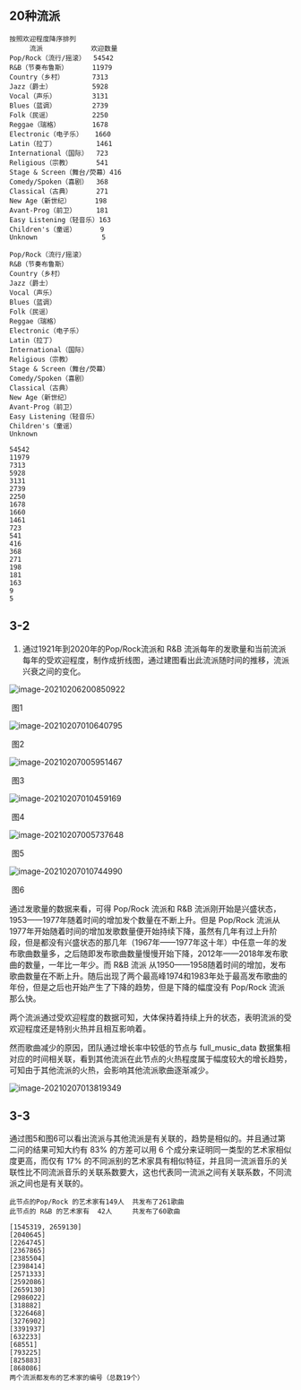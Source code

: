 ## 20种流派

~~~
按照欢迎程度降序排列
     流派            欢迎数量
Pop/Rock（流行/摇滚）	 54542
R&B（节奏布鲁斯） 		11979 	
Country（乡村）		  7313
Jazz（爵士）		  5928
Vocal（声乐）		  3131
Blues（蓝调）		  2739
Folk（民谣）  		  2250
Reggae（瑞格）  	  1678
Electronic（电子乐）	  1660
Latin（拉丁）          1461
International（国际）  723
Religious（宗教）      541
Stage & Screen（舞台/荧幕）416
Comedy/Spoken（喜剧）  368
Classical（古典）      271
New Age（新世纪）      198
Avant-Prog（前卫）     181
Easy Listening（轻音乐）163
Children's（童谣）      9
Unknown 			   5

Pop/Rock（流行/摇滚）	
R&B（节奏布鲁斯） 			
Country（乡村）		
Jazz（爵士）		  
Vocal（声乐）		 
Blues（蓝调）		
Folk（民谣）  		  
Reggae（瑞格）  	  
Electronic（电子乐）	  
Latin（拉丁）          
International（国际） 
Religious（宗教）     
Stage & Screen（舞台/荧幕）
Comedy/Spoken（喜剧）  
Classical（古典）      
New Age（新世纪）      
Avant-Prog（前卫）     
Easy Listening（轻音乐）
Children's（童谣）
Unknown 

54542
11979 	
7313
5928
3131
2739
2250
1678
1660
1461
723
541
416
368
271
198
181
163
9
5
~~~





## 3-2

1. 通过1921年到2020年的Pop/Rock流派和 R&B 流派每年的发歌量和当前流派每年的受欢迎程度，制作成折线图，通过建图看出此流派随时间的推移，流派兴衰之间的变化。

![image-20210206200850922](image-20210206200850922.png)

​																							图1

![image-20210207010640795](image-20210207010640795.png)	

​																						图2

![image-20210207005951467](image-20210207005951467.png)

​																								图3

![image-20210207010459169](image-20210207010459169.png)

​																							图4

![image-20210207005737648](image-20210207005737648.png)

​																								图5

![image-20210207010744990](image-20210207010744990.png)

​																								图6

通过发歌量的数据来看，可得 Pop/Rock 流派和 R&B 流派刚开始是兴盛状态，1953——1977年随着时间的增加发个数量在不断上升。但是 Pop/Rock 流派从1977年开始随着时间的增加发歌数量便开始持续下降，虽然有几年有过上升阶段，但是都没有兴盛状态的那几年（1967年——1977年这十年）中任意一年的发布歌曲数量多，之后随即发布歌曲数量慢慢开始下降，2012年——2018年发布歌曲的数量，一年比一年少。而 R&B 流派 从1950——1958随着时间的增加，发布歌曲数量在不断上升。随后出现了两个最高峰1974和1983年处于最高发布歌曲的年份，但是之后也开始产生了下降的趋势，但是下降的幅度没有 Pop/Rock 流派那么快。

两个流派通过受欢迎程度的数据可知，大体保持着持续上升的状态，表明流派的受欢迎程度还是特别火热并且相互影响着。



然而歌曲减少的原因，团队通过增长率中较低的节点与 full_music_data 数据集相对应的时间相关联，看到其他流派在此节点的火热程度属于幅度较大的增长趋势，可知由于其他流派的火热，会影响其他流派歌曲逐渐减少。

![image-20210207013819349](image-20210207013819349.png)

## 3-3

通过图5和图6可以看出流派与其他流派是有关联的，趋势是相似的。并且通过第二问的结果可知大约有 83% 的方差可以用 6 个成分来证明同一类型的艺术家相似度更高，而仅有 17% 的不同派别的艺术家具有相似特征，并且同一流派音乐的关联性比不同流派音乐的关联系数要大，这也代表同一流派之间有关联系数，不同流派之间也是有关联的。

~~~
此节点的Pop/Rock 的艺术家有149人  共发布了261歌曲
此节点的 R&B 的艺术家有  42人		共发布了60歌曲

[1545319, 2659130]
[2040645]
[2264745]
[2367865]
[2385504]
[2398414]
[2571333]
[2592086]
[2659130]
[2986022]
[318882]
[3226468]
[3276902]
[3391937]
[632233]
[68551]
[793225]
[825883]
[868086]
两个流派都发布的艺术家的编号（总数19个）
~~~



